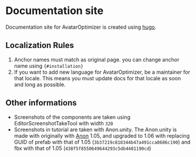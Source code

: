 # Documentation site

Documentation site for AvatarOptimizer is created using [hugo](https://gohugo.io/).

## Localization Rules

1. Anchor names must match as original page. you can change anchor name using `{#installation}`
2. If you want to add new language for AvatarOptimizer, be a maintainer for that locale.
   This means you must update docs for that locale as soon and long as possible.

## Other informations

- Screenshots of the components are taken using EditorScreenshotTakeTool with width `320`
- Screenshots in tutorial are taken with Anon.unity. The Anon.unity is made with originally with [Anon] 1.05, and 
  upgraded to 1.06 with replacing GUID of prefab with that of 1.05 (`3b37219c818344b47a491cca0686c190`) and 
  fbx with that of 1.05 (`438f5f8550649644293c5db4401190cd`)

[Anon]: https://booth.pm/ja/items/3564947
